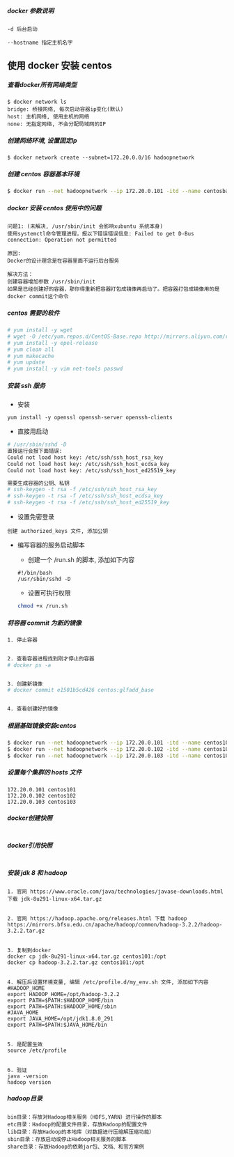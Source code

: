 ##### docker 参数说明

```
-d 后台启动

--hostname 指定主机名字
```

## 使用 docker 安装 centos

##### 查看docker所有网络类型

```
$ docker network ls
bridge: 桥接网络, 每次启动容器ip变化(默认)
host: 主机网络, 使用主机的网络
none: 无指定网络, 不会分配局域网的IP
```

##### 创建网络环境, 设置固定ip

```
$ docker network create --subnet=172.20.0.0/16 hadoopnetwork
```

##### 创建 centos 容器基本环境

```bash
$ docker run --net hadoopnetwork --ip 172.20.0.101 -itd --name centosbase centos:centos7
```

##### docker 安装 centos 使用中的问题

```
问题1: (未解决, /usr/sbin/init 会影响xubuntu 系统本身)
使用systemctl命令管理进程，报以下错误错误信息: Failed to get D-Bus connection: Operation not permitted

原因:
Docker的设计理念是在容器里面不运行后台服务

解决方法：
创建容器增加参数 /usr/sbin/init
如果是已经创建好的容器，那你得重新把容器打包成镜像再启动了。把容器打包成镜像用的是docker commit这个命令
```

##### centos 需要的软件

```bash
# yum install -y wget
# wget -O /etc/yum.repos.d/CentOS-Base.repo http://mirrors.aliyun.com/repo/Centos-7.repo
# yum install -y epel-release
# yum clean all
# yum makecache
# yum update
# yum install -y vim net-tools passwd
```

##### 安装 ssh 服务

- 安装

```
yum install -y openssl openssh-server openssh-clients
```

- 直接用启动

```bash
# /usr/sbin/sshd -D
直接运行会报下面错误: 
Could not load host key: /etc/ssh/ssh_host_rsa_key
Could not load host key: /etc/ssh/ssh_host_ecdsa_key
Could not load host key: /etc/ssh/ssh_host_ed25519_key

需要生成容器的公钥、私钥
# ssh-keygen -t rsa -f /etc/ssh/ssh_host_rsa_key
# ssh-keygen -t rsa -f /etc/ssh/ssh_host_ecdsa_key
# ssh-keygen -t rsa -f /etc/ssh/ssh_host_ed25519_key
```

- 设置免密登录

```
创建 authorized_keys 文件, 添加公钥
```

- 编写容器的服务启动脚本

  - 创建一个 /run.sh 的脚本, 添加如下内容

  ```shell
  #!/bin/bash
  /usr/sbin/sshd -D
  ```

  - 设置可执行权限

  ```bash
  chmod +x /run.sh
  ```

##### 将容器 commit 为新的镜像

```bash
1. 停止容器


2. 查看容器进程找到刚才停止的容器
# docker ps -a


3. 创建新镜像
# docker commit e1501b5cd426 centos:glfadd_base


4. 查看创建好的镜像
```

##### 根据基础镜像安装centos

```bash
$ docker run --net hadoopnetwork --ip 172.20.0.101 -itd --name centos101 --hostname centos101 centos:glfadd_base /run.sh
$ docker run --net hadoopnetwork --ip 172.20.0.102 -itd --name centos102 --hostname centos102 centos:glfadd_base /run.sh
$ docker run --net hadoopnetwork --ip 172.20.0.103 -itd --name centos103 --hostname centos103 centos:glfadd_base /run.sh
```

##### 设置每个集群的 hosts 文件

```
172.20.0.101 centos101
172.20.0.102 centos102
172.20.0.103 centos103
```

##### docker创建快照

```

```

##### docker引用快照

```

```

##### 安装 jdk 8 和 hadoop

```
1. 官网 https://www.oracle.com/java/technologies/javase-downloads.html 下载 jdk-8u291-linux-x64.tar.gz


2. 官网 https://hadoop.apache.org/releases.html 下载 hadoop https://mirrors.bfsu.edu.cn/apache/hadoop/common/hadoop-3.2.2/hadoop-3.2.2.tar.gz


3. 复制到docker
docker cp jdk-8u291-linux-x64.tar.gz centos101:/opt
docker cp hadoop-3.2.2.tar.gz centos101:/opt


4. 解压后设置环境变量, 编辑 /etc/profile.d/my_env.sh 文件, 添加如下内容
#HADOOP_HOME
export HADOOP_HOME=/opt/hadoop-3.2.2
export PATH=$PATH:$HADOOP_HOME/bin
export PATH=$PATH:$HADOOP_HOME/sbin
#JAVA_HOME
export JAVA_HOME=/opt/jdk1.8.0_291
export PATH=$PATH:$JAVA_HOME/bin


5. 是配置生效
source /etc/profile


6. 验证
java -version
hadoop version
```

##### hadoop目录

```
bin目录：存放对Hadoop相关服务（HDFS,YARN）进行操作的脚本
etc目录：Hadoop的配置文件目录，存放Hadoop的配置文件
lib目录：存放Hadoop的本地库（对数据进行压缩解压缩功能）
sbin目录：存放启动或停止Hadoop相关服务的脚本
share目录：存放Hadoop的依赖jar包、文档、和官方案例
```


